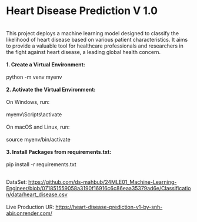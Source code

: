 # Heart Disease Prediction V 1.0
<br>
This project deploys a machine learning model designed to classify the likelihood of heart disease based on various patient characteristics. It aims to provide a valuable tool for healthcare professionals and researchers in the fight against heart disease, a leading global health concern.
<br><br>
<b>1. Create a Virtual Environment:</b>
<br><br>
python -m venv myenv
<br><br>
<b>2. Activate the Virtual Environment:</b>
<br><br>
On Windows, run:
<br><br>
myenv\Scripts\activate
<br><br>
On macOS and Linux, run:
<br><br>
source myenv/bin/activate
<br><br>
<b>3. Install Packages from requirements.txt:</b>
<br><br>
pip install -r requirements.txt
<br><br>


DataSet: https://github.com/ds-mahbub/24MLE01_Machine-Learning-Engineer/blob/071851559058a3190f16916c6c86eaa35379ad6e/Classification/data/heart_disease.csv
<br><br>
Live Production UR: https://heart-disease-prediction-v1-by-snh-abir.onrender.com/
